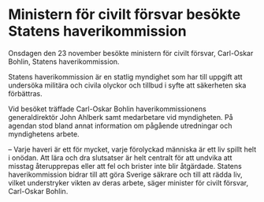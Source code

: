 # Ministern för civilt försvar besökte Statens haverikommission

Onsdagen den 23 november besökte ministern för civilt försvar, Carl-Oskar Bohlin, Statens haverikommission.

Statens haverikommission är en statlig myndighet som har till uppgift att undersöka militära och civila olyckor och tillbud i syfte att säkerheten ska förbättras.

Vid besöket träffade Carl-Oskar Bohlin haverikommissionens generaldirektör John Ahlberk samt medarbetare vid myndigheten. På agendan stod bland annat information om pågående utredningar och myndighetens arbete.

– Varje haveri är ett för mycket, varje förolyckad människa är ett liv spillt helt i onödan. Att lära och dra slutsatser är helt centralt för att undvika att misstag återupprepas eller att fel och brister inte blir åtgärdade. Statens haverikommission bidrar till att göra Sverige säkrare och till att rädda liv, vilket understryker vikten av deras arbete, säger minister för civilt försvar, Carl-Oskar Bohlin.
